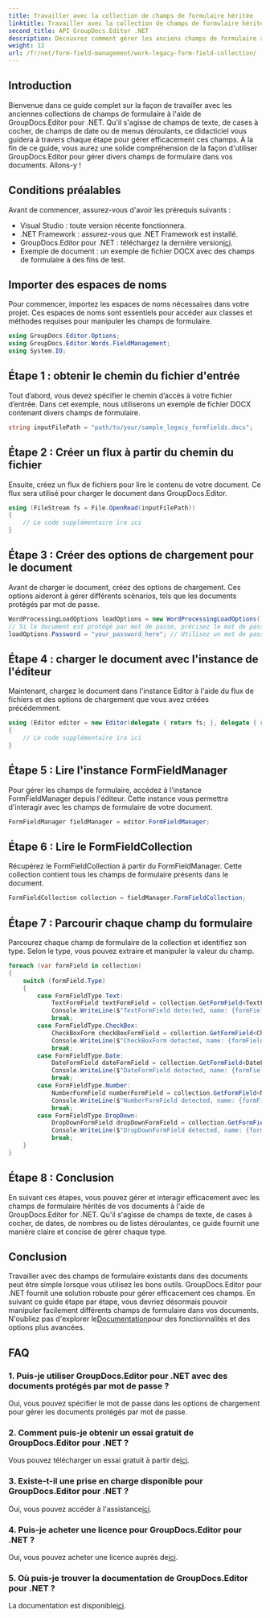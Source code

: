 ```yaml
---
title: Travailler avec la collection de champs de formulaire héritée
linktitle: Travailler avec la collection de champs de formulaire héritée
second_title: API GroupDocs.Editor .NET
description: Découvrez comment gérer les anciens champs de formulaire à l'aide de GroupDocs.Editor pour .NET avec notre guide détaillé. Parfait pour gérer les champs de texte, les cases à cocher, les dates et bien plus encore.
weight: 12
url: /fr/net/form-field-management/work-legacy-form-field-collection/
---
```

## Introduction
Bienvenue dans ce guide complet sur la façon de travailler avec les anciennes collections de champs de formulaire à l'aide de GroupDocs.Editor pour .NET. Qu'il s'agisse de champs de texte, de cases à cocher, de champs de date ou de menus déroulants, ce didacticiel vous guidera à travers chaque étape pour gérer efficacement ces champs. À la fin de ce guide, vous aurez une solide compréhension de la façon d'utiliser GroupDocs.Editor pour gérer divers champs de formulaire dans vos documents. Allons-y !
## Conditions préalables
Avant de commencer, assurez-vous d'avoir les prérequis suivants :
- Visual Studio : toute version récente fonctionnera.
- .NET Framework : assurez-vous que .NET Framework est installé.
-  GroupDocs.Editor pour .NET : téléchargez la dernière version[ici](https://releases.groupdocs.com/editor/net/).
- Exemple de document : un exemple de fichier DOCX avec des champs de formulaire à des fins de test.
## Importer des espaces de noms
Pour commencer, importez les espaces de noms nécessaires dans votre projet. Ces espaces de noms sont essentiels pour accéder aux classes et méthodes requises pour manipuler les champs de formulaire.
```csharp
using GroupDocs.Editor.Options;
using GroupDocs.Editor.Words.FieldManagement;
using System.IO;
```
## Étape 1 : obtenir le chemin du fichier d'entrée
Tout d’abord, vous devez spécifier le chemin d’accès à votre fichier d’entrée. Dans cet exemple, nous utiliserons un exemple de fichier DOCX contenant divers champs de formulaire.
```csharp
string inputFilePath = "path/to/your/sample_legacy_formfields.docx";
```
## Étape 2 : Créer un flux à partir du chemin du fichier
Ensuite, créez un flux de fichiers pour lire le contenu de votre document. Ce flux sera utilisé pour charger le document dans GroupDocs.Editor.
```csharp
using (FileStream fs = File.OpenRead(inputFilePath))
{
    // Le code supplémentaire ira ici
}
```
## Étape 3 : Créer des options de chargement pour le document
Avant de charger le document, créez des options de chargement. Ces options aideront à gérer différents scénarios, tels que les documents protégés par mot de passe.
```csharp
WordProcessingLoadOptions loadOptions = new WordProcessingLoadOptions();
// Si le document est protégé par mot de passe, précisez le mot de passe
loadOptions.Password = "your_password_here"; // Utilisez un mot de passe réel si nécessaire
```
## Étape 4 : charger le document avec l'instance de l'éditeur
Maintenant, chargez le document dans l'instance Editor à l'aide du flux de fichiers et des options de chargement que vous avez créées précédemment.
```csharp
using (Editor editor = new Editor(delegate { return fs; }, delegate { return loadOptions; }))
{
    // Le code supplémentaire ira ici
}
```
## Étape 5 : Lire l'instance FormFieldManager
Pour gérer les champs de formulaire, accédez à l'instance FormFieldManager depuis l'éditeur. Cette instance vous permettra d'interagir avec les champs de formulaire de votre document.
```csharp
FormFieldManager fieldManager = editor.FormFieldManager;
```
## Étape 6 : Lire le FormFieldCollection
Récupérez le FormFieldCollection à partir du FormFieldManager. Cette collection contient tous les champs de formulaire présents dans le document.
```csharp
FormFieldCollection collection = fieldManager.FormFieldCollection;
```
## Étape 7 : Parcourir chaque champ du formulaire
Parcourez chaque champ de formulaire de la collection et identifiez son type. Selon le type, vous pouvez extraire et manipuler la valeur du champ.
```csharp
foreach (var formField in collection)
{
    switch (formField.Type)
    {
        case FormFieldType.Text:
            TextFormField textFormField = collection.GetFormField<TextFormField>(formField.Name);
            Console.WriteLine($"TextFormField detected, name: {formField.Name}, value: {textFormField.Value}");
            break;
        case FormFieldType.CheckBox:
            CheckBoxForm checkBoxFormField = collection.GetFormField<CheckBoxForm>(formField.Name);
            Console.WriteLine($"CheckBoxForm detected, name: {formField.Name}, value: {checkBoxFormField.Value}");
            break;
        case FormFieldType.Date:
            DateFormField dateFormField = collection.GetFormField<DateFormField>(formField.Name);
            Console.WriteLine($"DateFormField detected, name: {formField.Name}, value: {dateFormField.Value}");
            break;
        case FormFieldType.Number:
            NumberFormField numberFormField = collection.GetFormField<NumberFormField>(formField.Name);
            Console.WriteLine($"NumberFormField detected, name: {formField.Name}, value: {numberFormField.Value}");
            break;
        case FormFieldType.DropDown:
            DropDownFormField dropDownFormField = collection.GetFormField<DropDownFormField>(formField.Name);
            Console.WriteLine($"DropDownFormField detected, name: {formField.Name}, value selected: {dropDownFormField.Value[dropDownFormField.SelectedIndex]}");
            break;
    }
}
```
## Étape 8 : Conclusion
En suivant ces étapes, vous pouvez gérer et interagir efficacement avec les champs de formulaire hérités de vos documents à l'aide de GroupDocs.Editor for .NET. Qu'il s'agisse de champs de texte, de cases à cocher, de dates, de nombres ou de listes déroulantes, ce guide fournit une manière claire et concise de gérer chaque type.
## Conclusion
 Travailler avec des champs de formulaire existants dans des documents peut être simple lorsque vous utilisez les bons outils. GroupDocs.Editor pour .NET fournit une solution robuste pour gérer efficacement ces champs. En suivant ce guide étape par étape, vous devriez désormais pouvoir manipuler facilement différents champs de formulaire dans vos documents. N'oubliez pas d'explorer le[Documentation](https://tutorials.groupdocs.com/editor/net/)pour des fonctionnalités et des options plus avancées.
## FAQ
### 1. Puis-je utiliser GroupDocs.Editor pour .NET avec des documents protégés par mot de passe ?
Oui, vous pouvez spécifier le mot de passe dans les options de chargement pour gérer les documents protégés par mot de passe.
### 2. Comment puis-je obtenir un essai gratuit de GroupDocs.Editor pour .NET ?
 Vous pouvez télécharger un essai gratuit à partir de[ici](https://releases.groupdocs.com/).
### 3. Existe-t-il une prise en charge disponible pour GroupDocs.Editor pour .NET ?
 Oui, vous pouvez accéder à l'assistance[ici](https://forum.groupdocs.com/c/editor/20).
### 4. Puis-je acheter une licence pour GroupDocs.Editor pour .NET ?
 Oui, vous pouvez acheter une licence auprès de[ici](https://purchase.groupdocs.com/buy).
### 5. Où puis-je trouver la documentation de GroupDocs.Editor pour .NET ?
La documentation est disponible[ici](https://tutorials.groupdocs.com/editor/net/).
